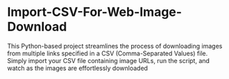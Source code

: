 # Import-CSV-For-Web-Image-Download
This Python-based project streamlines the process of downloading images from multiple links specified in a CSV (Comma-Separated Values) file. Simply import your CSV file containing image URLs, run the script, and watch as the images are effortlessly downloaded
